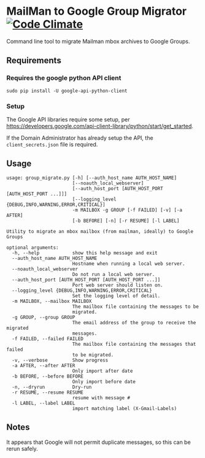 # MailMan to Google Group Migrator [![Code Climate](https://codeclimate.com/github/burningmantech/mailman_group_migrator/badges/gpa.svg)](https://codeclimate.com/github/burningmantech/mailman_group_migrator)

Command line tool to migrate Mailman mbox archives to Google Groups.

## Requirements
### Requires the google python API client
```
sudo pip install -U google-api-python-client
```

### Setup

The Google API libraries require some setup, per https://developers.google.com/api-client-library/python/start/get_started.

If the Domain Administrator has already setup the API, the ``client_secrets.json`` file is required.

## Usage

```
usage: group_migrate.py [-h] [--auth_host_name AUTH_HOST_NAME]
                        [--noauth_local_webserver]
                        [--auth_host_port [AUTH_HOST_PORT [AUTH_HOST_PORT ...]]]
                        [--logging_level {DEBUG,INFO,WARNING,ERROR,CRITICAL}]
                        -m MAILBOX -g GROUP [-f FAILED] [-v] [-a AFTER]
                        [-b BEFORE] [-n] [-r RESUME] [-l LABEL]

Utility to migrate an mbox mailbox (from mailman, ideally) to Google Groups

optional arguments:
  -h, --help            show this help message and exit
  --auth_host_name AUTH_HOST_NAME
                        Hostname when running a local web server.
  --noauth_local_webserver
                        Do not run a local web server.
  --auth_host_port [AUTH_HOST_PORT [AUTH_HOST_PORT ...]]
                        Port web server should listen on.
  --logging_level {DEBUG,INFO,WARNING,ERROR,CRITICAL}
                        Set the logging level of detail.
  -m MAILBOX, --mailbox MAILBOX
                        The mailbox file containing the messages to be
                        migrated.
  -g GROUP, --group GROUP
                        The email address of the group to receive the migrated
                        messages.
  -f FAILED, --failed FAILED
                        The mailbox file containing the messages that failed
                        to be migrated.
  -v, --verbose         Show progress
  -a AFTER, --after AFTER
                        Only import after date
  -b BEFORE, --before BEFORE
                        Only import before date
  -n, --dryrun          Dry-run
  -r RESUME, --resume RESUME
                        resume with message #
  -l LABEL, --label LABEL
                        import matching label (X-Gmail-Labels)

```


## Notes

It appears that Google will not permit duplicate messages, so this can be rerun safely.
